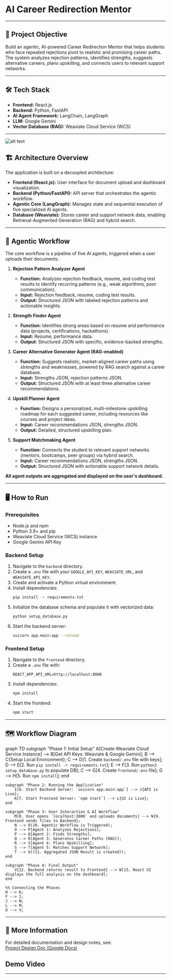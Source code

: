 # AI Career Redirection Mentor

---

## 🚀 Project Objective

Build an agentic, AI-powered Career Redirection Mentor that helps students who face repeated rejections pivot to realistic and promising career paths. The system analyzes rejection patterns, identifies strengths, suggests alternative careers, plans upskilling, and connects users to relevant support networks.

---

## 🛠️ Tech Stack

- **Frontend:** React.js
- **Backend:** Python, FastAPI
- **AI Agent Framework:** LangChain, LangGraph
- **LLM:** Google Gemini
- **Vector Database (RAG):** Weaviate Cloud Service (WCS)

---

![alt text](Flowchart.png)

## 🏗️ Architecture Overview

The application is built on a decoupled architecture:

- **Frontend (React.js):** User interface for document upload and dashboard visualization.
- **Backend (Python/FastAPI):** API server that orchestrates the agentic workflow.
- **Agentic Core (LangGraph):** Manages state and sequential execution of five specialized AI agents.
- **Database (Weaviate):** Stores career and support network data, enabling Retrieval-Augmented Generation (RAG) and hybrid search.

---

## 🤖 Agentic Workflow

The core workflow is a pipeline of five AI agents, triggered when a user uploads their documents:

1. **Rejection Pattern Analyzer Agent**
   - **Function:** Analyzes rejection feedback, resume, and coding test results to identify recurring patterns (e.g., weak algorithms, poor communication).
   - **Input:** Rejection feedback, resume, coding test results.
   - **Output:** Structured JSON with labeled rejection patterns and actionable insights.

2. **Strength Finder Agent**
   - **Function:** Identifies strong areas based on resume and performance data (projects, certifications, hackathons).
   - **Input:** Resume, performance data.
   - **Output:** Structured JSON with specific, evidence-backed strengths.

3. **Career Alternative Generator Agent (RAG-enabled)**
   - **Function:** Suggests realistic, market-aligned career paths using strengths and weaknesses, powered by RAG search against a career database.
   - **Input:** Strengths JSON, rejection patterns JSON.
   - **Output:** Structured JSON with at least three alternative career recommendations.

4. **Upskill Planner Agent**
   - **Function:** Designs a personalized, multi-milestone upskilling roadmap for each suggested career, including resources like courses and project ideas.
   - **Input:** Career recommendations JSON, strengths JSON.
   - **Output:** Detailed, structured upskilling plan.

5. **Support Matchmaking Agent**
   - **Function:** Connects the student to relevant support networks (mentors, bootcamps, peer groups) via hybrid search.
   - **Input:** Career recommendations JSON, strengths JSON.
   - **Output:** Structured JSON with actionable support network details.

**All agent outputs are aggregated and displayed on the user's dashboard.**

---

## 🖥️ How to Run

### Prerequisites

- Node.js and npm
- Python 3.9+ and pip
- Weaviate Cloud Service (WCS) instance
- Google Gemini API Key

### Backend Setup

1. Navigate to the `backend` directory.
2. Create a `.env` file with your `GOOGLE_API_KEY`, `WEAVIATE_URL`, and `WEAVIATE_API_KEY`.
3. Create and activate a Python virtual environment.
4. Install dependencies:
   ```sh
   pip install -r requirements.txt
   ```
5. Initialize the database schema and populate it with vectorized data:
   ```sh
   python setup_database.py
   ```
6. Start the backend server:
   ```sh
   uvicorn app.main:app --reload
   ```

### Frontend Setup

1. Navigate to the `frontend` directory.
2. Create a `.env` file with:
   ```
   REACT_APP_API_URL=http://localhost:8000
   ```
3. Install dependencies:
   ```sh
   npm install
   ```
4. Start the frontend:
   ```sh
   npm start
   ```

---

## 🗺️ Workflow Diagram

graph TD
    subgraph "Phase 1: Initial Setup"
        A[Create Weaviate Cloud Service Instance] --> B[Get API Keys: Weaviate & Google Gemini];
        B --> C{Setup Local Environment};
        C --> D[1. Create `backend/.env` file with keys];
        D --> E[2. Run `pip install -r requirements.txt`];
        E --> F[3. Run `python3 setup_database.py` to populate DB];
        C --> G[4. Create `frontend/.env` file];
        G --> H[5. Run `npm install`];
    end

    subgraph "Phase 2: Running the Application"
        I[6. Start Backend Server: `uvicorn app.main:app`] --> J{API is Live};
        K[7. Start Frontend Server: `npm start`] --> L{UI is Live};
    end
    
    subgraph "Phase 3: User Interaction & AI Workflow"
        M[8. User opens `localhost:3000` and uploads documents] --> N{9. Frontend sends files to Backend};
        N --> O(10. Agentic Workflow is Triggered);
        O --> P[Agent 1: Analyzes Rejections];
        P --> Q[Agent 2: Finds Strengths];
        Q --> R[Agent 3: Generates Career Paths (RAG)];
        R --> S[Agent 4: Plans Upskilling];
        S --> T[Agent 5: Matches Support Network];
        T --> U((11. Aggregated JSON Result is created));
    end

    subgraph "Phase 4: Final Output"
        V{12. Backend returns result to Frontend} --> W[13. React UI displays the full analysis on the dashboard];
    end

    %% Connecting the Phases
    H --> K;
    F --> I;
    J --> N;
    L --> M;
    U --> V;

---

## 📄 More Information

For detailed documentation and design notes, see:  
[Project Design Doc (Google Docs)](https://docs.google.com/document/d/1Xz7tzkMCA2C5qda8ivp40LkcldJvhwmiQ_MvitCVYMU/edit?usp=sharing)

## Demo Video

[Demo Link (Google Drive)]:(https://drive.google.com/drive/folders/11CN3RBl9I39qe6XVrfVmpIT_emi6Ezoe?usp=sharing)

---